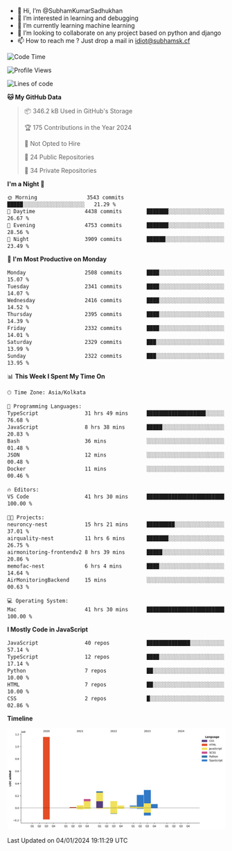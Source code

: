 - 👋 Hi, I’m @SubhamKumarSadhukhan
- 👀 I’m interested in learning and debugging
- 🌱 I’m currently learning machine learning
- 💞️ I’m looking to collaborate on any project based on python and django
- 📫 How to reach me ?
      Just drop a mail in idiot@subhamsk.cf

<!---
SubhamKumarSadhukhan/SubhamKumarSadhukhan is a ✨ special ✨ repository because its `README.md` (this file) appears on your GitHub profile.
You can click the Preview link to take a look at your changes.
--->


<!--START_SECTION:waka-->
![Code Time](http://img.shields.io/badge/Code%20Time-1%2C846%20hrs%2024%20mins-blue)

![Profile Views](http://img.shields.io/badge/Profile%20Views-0-blue)

![Lines of code](https://img.shields.io/badge/From%20Hello%20World%20I%27ve%20Written-2.4%20million%20lines%20of%20code-blue)

**🐱 My GitHub Data** 

> 📦 346.2 kB Used in GitHub's Storage 
 > 
> 🏆 175 Contributions in the Year 2024
 > 
> 🚫 Not Opted to Hire
 > 
> 📜 24 Public Repositories 
 > 
> 🔑 34 Private Repositories 
 > 
**I'm a Night 🦉** 

```text
🌞 Morning                3543 commits        █████░░░░░░░░░░░░░░░░░░░░   21.29 % 
🌆 Daytime                4438 commits        ███████░░░░░░░░░░░░░░░░░░   26.67 % 
🌃 Evening                4753 commits        ███████░░░░░░░░░░░░░░░░░░   28.56 % 
🌙 Night                  3909 commits        ██████░░░░░░░░░░░░░░░░░░░   23.49 % 
```
📅 **I'm Most Productive on Monday** 

```text
Monday                   2508 commits        ████░░░░░░░░░░░░░░░░░░░░░   15.07 % 
Tuesday                  2341 commits        ████░░░░░░░░░░░░░░░░░░░░░   14.07 % 
Wednesday                2416 commits        ████░░░░░░░░░░░░░░░░░░░░░   14.52 % 
Thursday                 2395 commits        ████░░░░░░░░░░░░░░░░░░░░░   14.39 % 
Friday                   2332 commits        ████░░░░░░░░░░░░░░░░░░░░░   14.01 % 
Saturday                 2329 commits        ███░░░░░░░░░░░░░░░░░░░░░░   13.99 % 
Sunday                   2322 commits        ███░░░░░░░░░░░░░░░░░░░░░░   13.95 % 
```


📊 **This Week I Spent My Time On** 

```text
🕑︎ Time Zone: Asia/Kolkata

💬 Programming Languages: 
TypeScript               31 hrs 49 mins      ███████████████████░░░░░░   76.68 % 
JavaScript               8 hrs 38 mins       █████░░░░░░░░░░░░░░░░░░░░   20.83 % 
Bash                     36 mins             ░░░░░░░░░░░░░░░░░░░░░░░░░   01.48 % 
JSON                     12 mins             ░░░░░░░░░░░░░░░░░░░░░░░░░   00.48 % 
Docker                   11 mins             ░░░░░░░░░░░░░░░░░░░░░░░░░   00.46 % 

🔥 Editors: 
VS Code                  41 hrs 30 mins      █████████████████████████   100.00 % 

🐱‍💻 Projects: 
neuroncy-nest            15 hrs 21 mins      █████████░░░░░░░░░░░░░░░░   37.01 % 
airquality-nest          11 hrs 6 mins       ███████░░░░░░░░░░░░░░░░░░   26.75 % 
airmonitoring-frontendv2 8 hrs 39 mins       █████░░░░░░░░░░░░░░░░░░░░   20.86 % 
memofac-nest             6 hrs 4 mins        ████░░░░░░░░░░░░░░░░░░░░░   14.64 % 
AirMonitoringBackend     15 mins             ░░░░░░░░░░░░░░░░░░░░░░░░░   00.63 % 

💻 Operating System: 
Mac                      41 hrs 30 mins      █████████████████████████   100.00 % 
```

**I Mostly Code in JavaScript** 

```text
JavaScript               40 repos            ██████████████░░░░░░░░░░░   57.14 % 
TypeScript               12 repos            ████░░░░░░░░░░░░░░░░░░░░░   17.14 % 
Python                   7 repos             ██░░░░░░░░░░░░░░░░░░░░░░░   10.00 % 
HTML                     7 repos             ██░░░░░░░░░░░░░░░░░░░░░░░   10.00 % 
CSS                      2 repos             █░░░░░░░░░░░░░░░░░░░░░░░░   02.86 % 
```



**Timeline**

![Lines of Code chart](https://raw.githubusercontent.com/SubhamKumarSadhukhan/SubhamKumarSadhukhan/main/assets/bar_graph.png)


 Last Updated on 04/01/2024 19:11:29 UTC
<!--END_SECTION:waka-->
